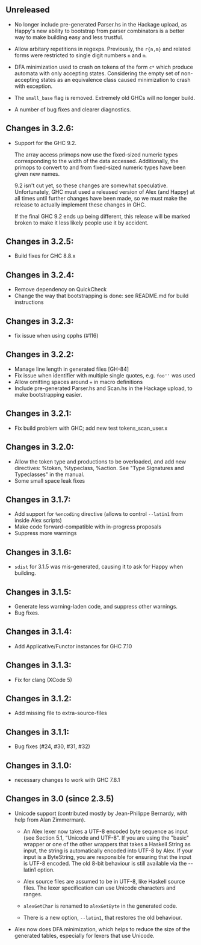 ## Unreleased

 * No longer include pre-generated Parser.hs in the Hackage upload, as
   Happy's new ability to bootstrap from parser combinators is a better
   way to make building easy and less trustful.

 * Allow arbitary repetitions in regexps.
   Previously, the `r{n,m}` and related forms were restricted to single
   digit numbers `n` and `m`.

 * DFA minimization used to crash on tokens of the form `c*` which
   produce automata with only accepting states.  Considering the empty
   set of non-accepting states as an equivalence class caused
   minimization to crash with exception.

 * The `small_base` flag is removed.  Extremely old GHCs will no longer
   build.

 * A number of bug fixes and clearer diagnostics.

## Changes in 3.2.6:

 * Support for the GHC 9.2.

   The array access primops now use the fixed-sized numeric types
   corresponding to the width of the data accessed. Additionally, the
   primops to convert to and from fixed-sized numeric types have been
   given new names.

   9.2 isn't cut yet, so these changes are somewhat speculative.
   Unfortunately, GHC must used a released version of Alex (and Happy)
   at all times until further changes have been made, so we must make
   the release to actually implement these changes in GHC.

   If the final GHC 9.2 ends up being different, this release will be
   marked broken to make it less likely people use it by accident.

## Changes in 3.2.5:

 * Build fixes for GHC 8.8.x

## Changes in 3.2.4:

 * Remove dependency on QuickCheck
 * Change the way that bootstrapping is done: see README.md for build
   instructions

## Changes in 3.2.3:

 * fix issue when using cpphs (#116)

## Changes in 3.2.2:

 * Manage line length in generated files [GH-84]
 * Fix issue when identifier with multiple single quotes, e.g. `foo''` was used
 * Allow omitting spaces around `=` in macro definitions
 * Include pre-generated Parser.hs and Scan.hs in the Hackage upload, to
   make bootstrapping easier.

## Changes in 3.2.1:

 * Fix build problem with GHC; add new test tokens_scan_user.x

## Changes in 3.2.0:

 * Allow the token type and productions to be overloaded, and add new
   directives: %token, %typeclass, %action.  See "Type Signatures and
   Typeclasses" in the manual.
 * Some small space leak fixes

##  Changes in 3.1.7:

 * Add support for `%encoding` directive
   (allows to control `--latin1` from inside Alex scripts)
 * Make code forward-compatible with in-progress proposals
 * Suppress more warnings

##  Changes in 3.1.6:

 * `sdist` for 3.1.5 was mis-generated, causing it to ask for Happy
    when building.

## Changes in 3.1.5:

 * Generate less warning-laden code, and suppress other warnings.
 * Bug fixes.

##  Changes in 3.1.4:

 * Add Applicative/Functor instances for GHC 7.10

##  Changes in 3.1.3:

 * Fix for clang (XCode 5)

##  Changes in 3.1.2:

 * Add missing file to extra-source-files

##  Changes in 3.1.1:

 * Bug fixes (#24, #30, #31, #32)

##  Changes in 3.1.0:

 * necessary changes to work with GHC 7.8.1

##  Changes in 3.0 (since 2.3.5)

 * Unicode support (contributed mostly by Jean-Philippe Bernardy,
   with help from Alan Zimmerman).

   * An Alex lexer now takes a UTF-8 encoded byte sequence as input
     (see Section 5.1, “Unicode and UTF-8”. If you are using the
     "basic" wrapper or one of the other wrappers that takes a
     Haskell String as input, the string is automatically encoded
     into UTF-8 by Alex. If your input is a ByteString, you are
     responsible for ensuring that the input is UTF-8 encoded. The
     old 8-bit behaviour is still available via the --latin1
     option.

   * Alex source files are assumed to be in UTF-8, like Haskell
     source files. The lexer specification can use Unicode
     characters and ranges.

   * `alexGetChar` is renamed to `alexGetByte` in the generated code.

   * There is a new option, `--latin1`, that restores the old
     behaviour.

 * Alex now does DFA minimization, which helps to reduce the size
   of the generated tables, especially for lexers that use Unicode.
